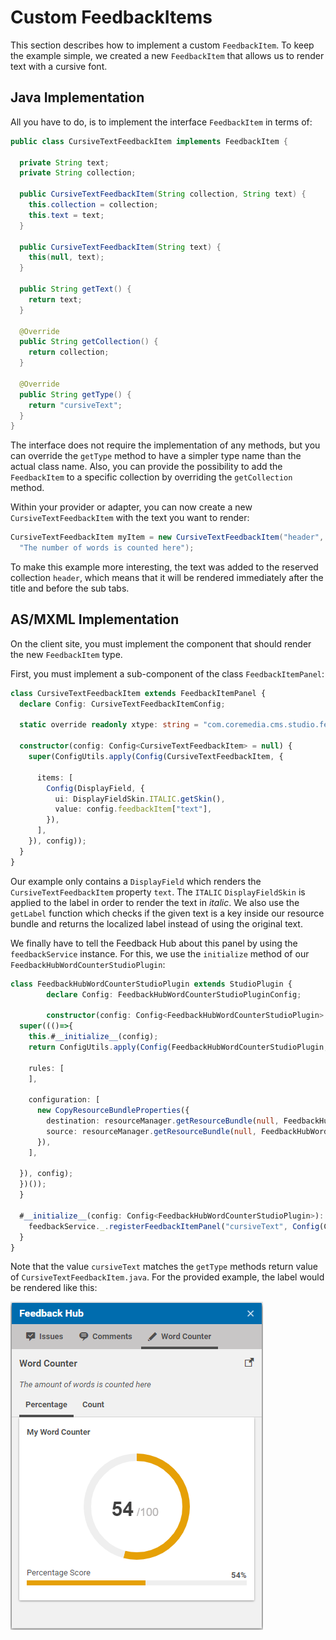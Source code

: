 # Custom FeedbackItems

This section describes how to implement a custom `FeedbackItem`.
To keep the example simple, we created a new `FeedbackItem` that allows us 
to render text with a cursive font.

## Java Implementation

All you have to do, is to implement the interface `FeedbackItem` in terms of:

```java
public class CursiveTextFeedbackItem implements FeedbackItem {

  private String text;
  private String collection;

  public CursiveTextFeedbackItem(String collection, String text) {
    this.collection = collection;
    this.text = text;
  }
  
  public CursiveTextFeedbackItem(String text) {
    this(null, text);
  }

  public String getText() {
    return text;
  }

  @Override
  public String getCollection() {
    return collection;
  }

  @Override
  public String getType() {
    return "cursiveText";
  }
}
```

The interface does not require the implementation of any methods, but you can
override the `getType` method to have a simpler type name than the actual class name.
Also, you can provide the possibility to add the `FeedbackItem` to a specific collection
by overriding the `getCollection` method.

Within your provider or adapter, you can now create a new `CursiveTextFeedbackItem` 
with the text you want to render:

```java
CursiveTextFeedbackItem myItem = new CursiveTextFeedbackItem("header", 
  "The number of words is counted here");
```

To make this example more interesting, the text was added to the reserved collection `header`, 
which means that it will be rendered immediately after the title and before the sub tabs.

## AS/MXML Implementation

On the client site, you must implement the component that should render
the new `FeedbackItem` type.

First, you must implement a sub-component of the class `FeedbackItemPanel`:

```ts
class CursiveTextFeedbackItem extends FeedbackItemPanel {
  declare Config: CursiveTextFeedbackItemConfig;

  static override readonly xtype: string = "com.coremedia.cms.studio.feedbackhub.config.cursiveTextFeedbackItem";

  constructor(config: Config<CursiveTextFeedbackItem> = null) {
    super(ConfigUtils.apply(Config(CursiveTextFeedbackItem, {

      items: [
        Config(DisplayField, {
          ui: DisplayFieldSkin.ITALIC.getSkin(),
          value: config.feedbackItem["text"],
        }),
      ],
    }), config));
  }
}
```

Our example only contains a `DisplayField` which renders the `CursiveTextFeedbackItem` property `text`.
The `ITALIC` `DisplayFieldSkin` is applied to the label in order to render the text in _italic_.
We also use the `getLabel` function which checks if the given text is a key inside our resource bundle
and returns the localized label instead of using the original text.

We finally have to tell the Feedback Hub about this panel by using the `feedbackService` instance.
For this, we use the `initialize` method of our `FeedbackHubWordCounterStudioPlugin`:

```ts
class FeedbackHubWordCounterStudioPlugin extends StudioPlugin {
        declare Config: FeedbackHubWordCounterStudioPluginConfig;

        constructor(config: Config<FeedbackHubWordCounterStudioPlugin> = null) {
  super((()=>{
    this.#__initialize__(config);
    return ConfigUtils.apply(Config(FeedbackHubWordCounterStudioPlugin, {

    rules: [
    ],
  
    configuration: [
      new CopyResourceBundleProperties({
        destination: resourceManager.getResourceBundle(null, FeedbackHub_properties),
        source: resourceManager.getResourceBundle(null, FeedbackHubWordCounterStudioPlugin_properties),
      }),
    ],

  }), config);
  })());
  }

  #__initialize__(config: Config<FeedbackHubWordCounterStudioPlugin>): void {
    feedbackService._.registerFeedbackItemPanel("cursiveText", Config(CursiveTextFeedbackItem));
  }
}
```

Note that the value `cursiveText` matches the `getType` methods return value of `CursiveTextFeedbackItem.java`. For the provided example, the label 
would be rendered like this:


![Custom FeedbackItem](images/custom_feedbackitem.png "Custom FeedbackItem")
